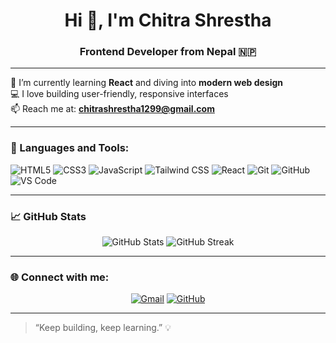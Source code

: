 <h1 align="center">Hi 👋, I'm Chitra Shrestha</h1>
<h3 align="center">Frontend Developer from Nepal 🇳🇵</h3>

---

🌱 I’m currently learning **React** and diving into **modern web design**  
💻 I love building user-friendly, responsive interfaces  
📫 Reach me at: **chitrashrestha1299@gmail.com**  

---

### 🧰 Languages and Tools:

<p align="left">
  <img src="https://img.shields.io/badge/HTML5-E34F26?style=flat&logo=html5&logoColor=white" alt="HTML5" />
  <img src="https://img.shields.io/badge/CSS3-1572B6?style=flat&logo=css3&logoColor=white" alt="CSS3" />
  <img src="https://img.shields.io/badge/JavaScript-F7DF1E?style=flat&logo=javascript&logoColor=black" alt="JavaScript" />
  <img src="https://img.shields.io/badge/TailwindCSS-38B2AC?style=flat&logo=tailwind-css&logoColor=white" alt="Tailwind CSS" />
  <img src="https://img.shields.io/badge/React-20232A?style=flat&logo=react&logoColor=61DAFB" alt="React" />
  <img src="https://img.shields.io/badge/Git-F05032?style=flat&logo=git&logoColor=white" alt="Git" />
  <img src="https://img.shields.io/badge/GitHub-181717?style=flat&logo=github&logoColor=white" alt="GitHub" />
  <img src="https://img.shields.io/badge/VS%20Code-007ACC?style=flat&logo=visual-studio-code&logoColor=white" alt="VS Code" />
</p>

---

### 📈 GitHub Stats

<p align="center">
  <img src="https://github-readme-stats.vercel.app/api?username=ChitraShrestha12&show_icons=true&theme=tokyonight&hide_border=true&include_all_commits=true&count_private=true" alt="GitHub Stats" />
  <img src="https://github-readme-streak-stats.vercel.app/?user=ChitraShrestha12&theme=tokyonight&hide_border=true" alt="GitHub Streak" />
</p>

---

### 🌐 Connect with me:

<p align="center">
  <a href="mailto:chitrashrestha1299@gmail.com" target="_blank" rel="noopener noreferrer"><img src="https://img.shields.io/badge/Gmail-D14836?style=flat&logo=gmail&logoColor=white" alt="Gmail" /></a>
  <a href="https://github.com/ChitraShrestha12" target="_blank" rel="noopener noreferrer"><img src="https://img.shields.io/badge/GitHub-100000?style=flat&logo=github&logoColor=white" alt="GitHub" /></a>
</p>

---

> “Keep building, keep learning.” 💡
